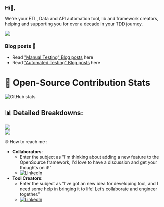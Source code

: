 ### Hi👋, 
We're your ETL, Data and API automation tool, lib and framework creators, helping and supporting you for over a decade in your TDD journey.

![](https://komarev.com/ghpvc/?username=authorjapps)

<!--
**authorjapps/authorjapps** is a ✨ _special_ ✨ repository because its `README.md` (this file) appears on your GitHub profile.

Here are some ideas to get you started:

- 🔭 I’m currently working on ...
- 🌱 I’m currently learning ...
- 👯 I’m looking to collaborate on ...
- 🤔 I’m looking for help with ...
- 💬 Ask me about ...
- 📫 How to reach me: ...
- 😄 Pronouns: ...
- ⚡ Fun fact: ...
-->
### Blog posts 💫
- Read ["Manual Testing" Blog posts](https://github.com/nirmalchandra/nirmalchandra/blob/main/README.md#manual-testing-blogs) here
- Read ["Automated Testing" Blog posts](https://github.com/nirmalchandra/nirmalchandra/blob/main/README.md#automated-testing-blogs) here

# 🔆 Open-Source Contribution Stats
![GitHub stats](https://github-readme-stats.vercel.app/api?include_all_commits=true&username=authorjapps&show_icons=true&hide_rank=false&hide_title=true)

## 📊 Detailed Breakdowns:
![](https://github-readme-streak-stats.herokuapp.com/?user=authorjapps&theme=vision-friendly-dark&hide_border=false)<br/>
![](https://github-readme-stats.vercel.app/api/top-langs/?username=authorjapps&theme=vision-friendly-dark&hide_border=false&include_all_commits=true&count_private=false&layout=compact)


🌐 How to reach me : 
- **Collaborators**:
  - Enter the subject as "I'm thinking about adding a new feature to the OpenSource framework, I'd love to have a discussion and get your thoughts on it!"
  - [![LinkedIn](https://img.shields.io/badge/Book%20a%20Free%20Meeting(15min)-8A2BE2)](https://calendar.app.google/V99mEP5YBxbQ5xig7)
- **Tool Creators**:
  - Enter the subject as "I’ve got an new idea for developing tool, and I need some help in bringing it to life! Let’s collaborate and engineer together."
  - [![LinkedIn](https://img.shields.io/badge/Book%20a%20Free%20Meeting(15min)-8A2BE2)](https://calendar.app.google/V99mEP5YBxbQ5xig7)

<!-- - [![LinkedIn](https://img.shields.io/badge/LinkedIn-%230077B5.svg?logo=linkedin&logoColor=white)](https://linkedin.com/in/ncnayak) -->
